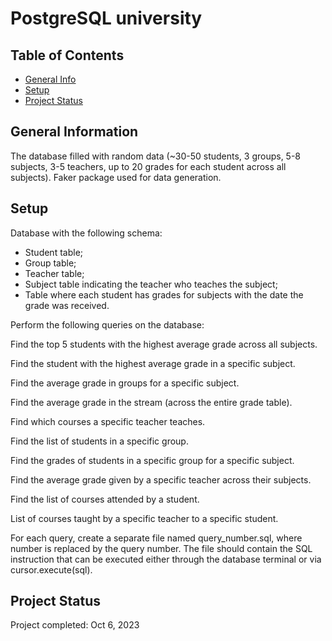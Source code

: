 # PostgreSQL university


## Table of Contents
* [General Info](#general-information)
* [Setup](#setup)
* [Project Status](#project-status)


## General Information
The database filled with random data (~30-50 students, 3 groups, 5-8 subjects, 3-5 teachers, up to 20 grades for each student across all subjects). Faker package used for data generation.


## Setup

Database with the following schema:

- Student table;
- Group table;
- Teacher table;
- Subject table indicating the teacher who teaches the subject;
- Table where each student has grades for subjects with the date the grade was received.

Perform the following queries on the database:

Find the top 5 students with the highest average grade across all subjects.

 Find the student with the highest average grade in a specific subject.
 
 Find the average grade in groups for a specific subject.
 
 Find the average grade in the stream (across the entire grade table).
 
 Find which courses a specific teacher teaches.
 
 Find the list of students in a specific group.
 
 Find the grades of students in a specific group for a specific subject.
 
 Find the average grade given by a specific teacher across their subjects.
 
 Find the list of courses attended by a student.
 
 List of courses taught by a specific teacher to a specific student.



For each query, create a separate file named query_number.sql, where number is replaced by the query number. The file should contain the SQL instruction that can be executed either through the database terminal or via cursor.execute(sql).


## Project Status
Project completed: Oct 6, 2023
